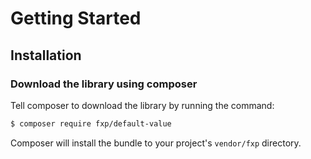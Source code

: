 Getting Started
===============

## Installation

### Download the library using composer

Tell composer to download the library by running the command:

```bash
$ composer require fxp/default-value
```

Composer will install the bundle to your project's `vendor/fxp` directory.

